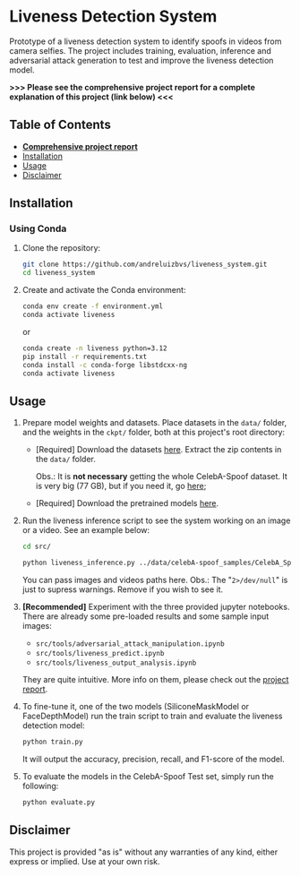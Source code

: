 # Liveness Detection System

Prototype of a liveness detection system to identify spoofs in videos from camera selfies. The project includes training, evaluation, inference and adversarial attack generation to test and improve the liveness detection model.

**>>> Please see the comprehensive project report for a complete explanation of this project (link below) <<<**

## Table of Contents

- **[Comprehensive project report](./Report.md)**
- [Installation](#installation)
- [Usage](#usage)
- [Disclaimer](#disclaimer)

## Installation

### Using Conda

1. Clone the repository:
    ```sh
    git clone https://github.com/andreluizbvs/liveness_system.git
    cd liveness_system
    ```

2. Create and activate the Conda environment:
    ```sh
    conda env create -f environment.yml
    conda activate liveness
    ```
    or

    ```sh
    conda create -n liveness python=3.12
    pip install -r requirements.txt
    conda install -c conda-forge libstdcxx-ng
    conda activate liveness
    ```

## Usage

1. Prepare model weights and datasets. Place datasets in the `data/` folder, and the weights in the `ckpt/` folder, both at this project's root directory:

    - [Required] Download the datasets [here](https://drive.google.com/file/d/1YhO77mX-lrsHrylAGhwAJr86ZX4CD4IG/view?usp=sharing). Extract the zip contents in the `data/` folder. 
    
        Obs.: It is **not necessary** getting the whole CelebA-Spoof dataset. It is very big (77 GB), but if you need it, go [here](https://www.kaggle.com/datasets/attentionlayer241/celeba-spoof-for-face-antispoofing);
    
    - [Required] Download the pretrained models [here](https://drive.google.com/file/d/1sQFPC9IyQFFDmKX28_uD4mgN00dtZSiL/view?usp=sharing).

2. Run the liveness inference script to see the system working on an image or a video. See an example below:
    ```sh
    cd src/
    ```
    ```sh
    python liveness_inference.py ../data/celebA-spoof_samples/CelebA_Spoof_/CelebA_Spoof/Data/test/3613/spoof/541354.png 2>/dev/null
    ```
    You can pass images and videos paths here.
    Obs.: The "`2>/dev/null`" is just to supress warnings. Remove if you wish to see it.

3. **[Recommended]** Experiment with the three provided jupyter notebooks. There are already some pre-loaded results and some sample input images:
    - `src/tools/adversarial_attack_manipulation.ipynb`
    - `src/tools/liveness_predict.ipynb`
    - `src/tools/liveness_output_analysis.ipynb`
    
    They are quite intuitive. More info on them, please check out the [project report](./Report.md).

4. To fine-tune it, one of the two models (SiliconeMaskModel or FaceDepthModel) run the train script to train and evaluate the liveness detection model:
    ```sh
    python train.py
    ```
    It will output the accuracy, precision, recall, and F1-score of the model.

5. To evaluate the models in the CelebA-Spoof Test set, simply run the following:
    ```sh
    python evaluate.py
    ```


## Disclaimer

This project is provided "as is" without any warranties of any kind, either express or implied. Use at your own risk.
